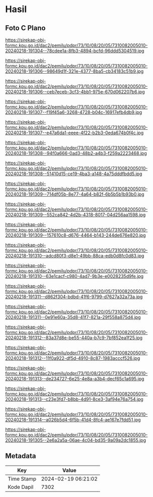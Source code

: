 # Hasil

## Foto C Plano

https://sirekap-obj-formc.kpu.go.id/dac2/pemilu/pdpr/73/10/08/20/05/7310082005010-20240218-191304--78cdee1a-8fb3-4894-bcfd-96ddd5304519.jpg

https://sirekap-obj-formc.kpu.go.id/dac2/pemilu/pdpr/73/10/08/20/05/7310082005010-20240218-191306--98649d1f-321e-4377-8ba5-cb34183c51b9.jpg

https://sirekap-obj-formc.kpu.go.id/dac2/pemilu/pdpr/73/10/08/20/05/7310082005010-20240218-191306--ceb7eceb-3cf3-4bb1-975e-670d062207b6.jpg

https://sirekap-obj-formc.kpu.go.id/dac2/pemilu/pdpr/73/10/08/20/05/7310082005010-20240218-191307--f19f45a6-3268-4728-b04c-16917efb4db9.jpg

https://sirekap-obj-formc.kpu.go.id/dac2/pemilu/pdpr/73/10/08/20/05/7310082005010-20240218-191307--e47a6da1-eeee-4f22-b2b3-0eda674b0f4c.jpg

https://sirekap-obj-formc.kpu.go.id/dac2/pemilu/pdpr/73/10/08/20/05/7310082005010-20240218-191308--94f0a666-0ad3-48b2-a4b3-f259a2223468.jpg

https://sirekap-obj-formc.kpu.go.id/dac2/pemilu/pdpr/73/10/08/20/05/7310082005010-20240218-191308--51410d15-ce19-4ba3-a148-4a75dddfbdd5.jpg

https://sirekap-obj-formc.kpu.go.id/dac2/pemilu/pdpr/73/10/08/20/05/7310082005010-20240218-191309--714df05b-8e77-4a64-b82f-6b5b5b1b93b0.jpg

https://sirekap-obj-formc.kpu.go.id/dac2/pemilu/pdpr/73/10/08/20/05/7310082005010-20240218-191309--552ca842-4d2b-4318-8017-04d256aa1598.jpg

https://sirekap-obj-formc.kpu.go.id/dac2/pemilu/pdpr/73/10/08/20/05/7310082005010-20240218-191309--157610c8-d676-4464-b143-244de676e820.jpg

https://sirekap-obj-formc.kpu.go.id/dac2/pemilu/pdpr/73/10/08/20/05/7310082005010-20240218-191310--adcd80f3-d8e1-49bb-88ca-edb0d8fc0d83.jpg

https://sirekap-obj-formc.kpu.go.id/dac2/pemilu/pdpr/73/10/08/20/05/7310082005010-20240218-191310--63e1cacf-c980-4ad7-9b3e-e0028235d9fe.jpg

https://sirekap-obj-formc.kpu.go.id/dac2/pemilu/pdpr/73/10/08/20/05/7310082005010-20240218-191311--d862f304-bdbd-41f6-9799-d7627a32a73a.jpg

https://sirekap-obj-formc.kpu.go.id/dac2/pemilu/pdpr/73/10/08/20/05/7310082005010-20240218-191311--0e91e60a-35d8-41f7-821a-29f558a875d4.jpg

https://sirekap-obj-formc.kpu.go.id/dac2/pemilu/pdpr/73/10/08/20/05/7310082005010-20240218-191312--83a37d8e-be55-440a-b7c9-7bf852ea1f25.jpg

https://sirekap-obj-formc.kpu.go.id/dac2/pemilu/pdpr/73/10/08/20/05/7310082005010-20240218-191312--11f0a922-df5d-4910-8c87-1983acccf526.jpg

https://sirekap-obj-formc.kpu.go.id/dac2/pemilu/pdpr/73/10/08/20/05/7310082005010-20240218-191313--de234727-6e25-4e8a-a3b4-decf65c1a695.jpg

https://sirekap-obj-formc.kpu.go.id/dac2/pemilu/pdpr/73/10/08/20/05/7310082005010-20240218-191313--c23e3fd7-b8bb-4d91-8ce3-3af94e76a754.jpg

https://sirekap-obj-formc.kpu.go.id/dac2/pemilu/pdpr/73/10/08/20/05/7310082005010-20240218-191314--a026b5d4-6f5b-41d4-8fc4-ae167e7fdd51.jpg

https://sirekap-obj-formc.kpu.go.id/dac2/pemilu/pdpr/73/10/08/20/05/7310082005010-20240218-191305--2e6a2a5a-06ae-4c04-bd35-9a09a2dc1855.jpg


## Metadata

| Key        | Value               |
| ---------- | ------------------- |
| Time Stamp | 2024-02-19 06:21:02 |
| Kode Dapil | 7302                |



